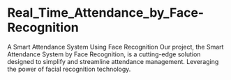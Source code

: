 # Real_Time_Attendance_by_Face-Recognition
A Smart Attendance System Using Face Recognition  Our project, the Smart Attendance System by Face Recognition, is a cutting-edge solution designed to simplify and streamline attendance management. Leveraging the power of facial recognition technology.
